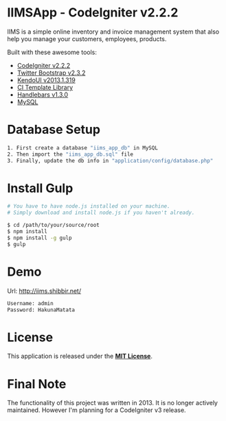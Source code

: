 # IIMSApp - CodeIgniter v2.2.2

IIMS is a simple online inventory and invoice management system that also help you manage your customers, employees, products.

Built with these awesome tools:

* [CodeIgniter v2.2.2](http://www.codeigniter.com/)
* [Twitter Bootstrap v2.3.2](http://getbootstrap.com/2.3.2/)
* [KendoUI v2013.1.319](http://www.kendoui.com/)
* [CI Template Library](http://williamsconcepts.com/ci/codeigniter/libraries/template/)
* [Handlebars v1.3.0](http://handlebarsjs.com/)
* [MySQL](http://www.mysql.com/)

Database Setup
==============

```bash
1. First create a database "iims_app_db" in MySQL
2. Then import the "iims_app_db.sql" file
3. Finally, update the db info in "application/config/database.php"
```

Install Gulp
============

```bash
# You have to have node.js installed on your machine.
# Simply download and install node.js if you haven't already.

$ cd /path/to/your/source/root
$ npm install
$ npm install -g gulp
$ gulp
```

Demo
====

Url: http://iims.shibbir.net/

```bash
Username: admin
Password: HakunaMatata
```

License
=======
This application is released under the [**MIT License**](http://www.opensource.org/licenses/MIT).

Final Note
==========
The functionality of this project was written in 2013. It is no longer actively maintained. However I'm planning for a CodeIgniter v3 release.